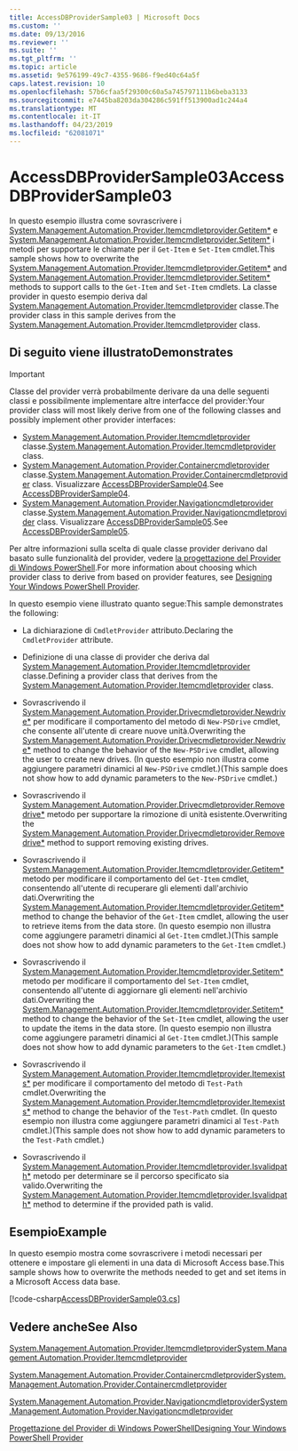 ```yaml
---
title: AccessDBProviderSample03 | Microsoft Docs
ms.custom: ''
ms.date: 09/13/2016
ms.reviewer: ''
ms.suite: ''
ms.tgt_pltfrm: ''
ms.topic: article
ms.assetid: 9e576199-49c7-4355-9686-f9ed40c64a5f
caps.latest.revision: 10
ms.openlocfilehash: 57b6cfaa5f29300c60a5a745797111b6beba3133
ms.sourcegitcommit: e7445ba8203da304286c591ff513900ad1c244a4
ms.translationtype: MT
ms.contentlocale: it-IT
ms.lasthandoff: 04/23/2019
ms.locfileid: "62081071"
---
```

# <a name="accessdbprovidersample03"></a><span data-ttu-id="a1083-102">AccessDBProviderSample03</span><span class="sxs-lookup"><span data-stu-id="a1083-102">AccessDBProviderSample03</span></span>

<span data-ttu-id="a1083-103">In questo esempio illustra come sovrascrivere i [System.Management.Automation.Provider.Itemcmdletprovider.Getitem\*](/dotnet/api/System.Management.Automation.Provider.ItemCmdletProvider.GetItem) e [System.Management.Automation.Provider.Itemcmdletprovider.Setitem\*](/dotnet/api/System.Management.Automation.Provider.ItemCmdletProvider.SetItem) i metodi per supportare le chiamate per il `Get-Item` e `Set-Item` cmdlet.</span><span class="sxs-lookup"><span data-stu-id="a1083-103">This sample shows how to overwrite the [System.Management.Automation.Provider.Itemcmdletprovider.Getitem\*](/dotnet/api/System.Management.Automation.Provider.ItemCmdletProvider.GetItem) and [System.Management.Automation.Provider.Itemcmdletprovider.Setitem\*](/dotnet/api/System.Management.Automation.Provider.ItemCmdletProvider.SetItem) methods to support calls to the `Get-Item` and `Set-Item` cmdlets.</span></span> <span data-ttu-id="a1083-104">La classe provider in questo esempio deriva dal [System.Management.Automation.Provider.Itemcmdletprovider](/dotnet/api/System.Management.Automation.Provider.ItemCmdletProvider) classe.</span><span class="sxs-lookup"><span data-stu-id="a1083-104">The provider class in this sample derives from the [System.Management.Automation.Provider.Itemcmdletprovider](/dotnet/api/System.Management.Automation.Provider.ItemCmdletProvider) class.</span></span>

## <a name="demonstrates"></a><span data-ttu-id="a1083-105">Di seguito viene illustrato</span><span class="sxs-lookup"><span data-stu-id="a1083-105">Demonstrates</span></span>

> [!IMPORTANT]
> <span data-ttu-id="a1083-106">Classe del provider verrà probabilmente derivare da una delle seguenti classi e possibilmente implementare altre interfacce del provider:</span><span class="sxs-lookup"><span data-stu-id="a1083-106">Your provider class will most likely derive from one of the following classes and possibly implement other provider interfaces:</span></span>
>
> -   <span data-ttu-id="a1083-107">[System.Management.Automation.Provider.Itemcmdletprovider](/dotnet/api/System.Management.Automation.Provider.ItemCmdletProvider) classe.</span><span class="sxs-lookup"><span data-stu-id="a1083-107">[System.Management.Automation.Provider.Itemcmdletprovider](/dotnet/api/System.Management.Automation.Provider.ItemCmdletProvider) class.</span></span>
> -   <span data-ttu-id="a1083-108">[System.Management.Automation.Provider.Containercmdletprovider](/dotnet/api/System.Management.Automation.Provider.ContainerCmdletProvider) classe.</span><span class="sxs-lookup"><span data-stu-id="a1083-108">[System.Management.Automation.Provider.Containercmdletprovider](/dotnet/api/System.Management.Automation.Provider.ContainerCmdletProvider) class.</span></span> <span data-ttu-id="a1083-109">Visualizzare [AccessDBProviderSample04](./accessdbprovidersample04.md).</span><span class="sxs-lookup"><span data-stu-id="a1083-109">See [AccessDBProviderSample04](./accessdbprovidersample04.md).</span></span>
> -   <span data-ttu-id="a1083-110">[System.Management.Automation.Provider.Navigationcmdletprovider](/dotnet/api/System.Management.Automation.Provider.NavigationCmdletProvider) classe.</span><span class="sxs-lookup"><span data-stu-id="a1083-110">[System.Management.Automation.Provider.Navigationcmdletprovider](/dotnet/api/System.Management.Automation.Provider.NavigationCmdletProvider) class.</span></span> <span data-ttu-id="a1083-111">Visualizzare [AccessDBProviderSample05](./accessdbprovidersample05.md).</span><span class="sxs-lookup"><span data-stu-id="a1083-111">See [AccessDBProviderSample05](./accessdbprovidersample05.md).</span></span>
>
> <span data-ttu-id="a1083-112">Per altre informazioni sulla scelta di quale classe provider derivano dal basato sulle funzionalità del provider, vedere [la progettazione del Provider di Windows PowerShell](./provider-types.md).</span><span class="sxs-lookup"><span data-stu-id="a1083-112">For more information about choosing which provider class to derive from based on provider features, see [Designing Your Windows PowerShell Provider](./provider-types.md).</span></span>

<span data-ttu-id="a1083-113">In questo esempio viene illustrato quanto segue:</span><span class="sxs-lookup"><span data-stu-id="a1083-113">This sample demonstrates the following:</span></span>

- <span data-ttu-id="a1083-114">La dichiarazione di `CmdletProvider` attributo.</span><span class="sxs-lookup"><span data-stu-id="a1083-114">Declaring the `CmdletProvider` attribute.</span></span>

- <span data-ttu-id="a1083-115">Definizione di una classe di provider che deriva dal [System.Management.Automation.Provider.Itemcmdletprovider](/dotnet/api/System.Management.Automation.Provider.ItemCmdletProvider) classe.</span><span class="sxs-lookup"><span data-stu-id="a1083-115">Defining a provider class that derives from the [System.Management.Automation.Provider.Itemcmdletprovider](/dotnet/api/System.Management.Automation.Provider.ItemCmdletProvider) class.</span></span>

- <span data-ttu-id="a1083-116">Sovrascrivendo il [System.Management.Automation.Provider.Drivecmdletprovider.Newdrive\*](/dotnet/api/System.Management.Automation.Provider.DriveCmdletProvider.NewDrive) per modificare il comportamento del metodo di `New-PSDrive` cmdlet, che consente all'utente di creare nuove unità.</span><span class="sxs-lookup"><span data-stu-id="a1083-116">Overwriting the [System.Management.Automation.Provider.Drivecmdletprovider.Newdrive\*](/dotnet/api/System.Management.Automation.Provider.DriveCmdletProvider.NewDrive) method to change the behavior of the `New-PSDrive` cmdlet, allowing the user to create new drives.</span></span> <span data-ttu-id="a1083-117">(In questo esempio non illustra come aggiungere parametri dinamici al `New-PSDrive` cmdlet.)</span><span class="sxs-lookup"><span data-stu-id="a1083-117">(This sample does not show how to add dynamic parameters to the `New-PSDrive` cmdlet.)</span></span>

- <span data-ttu-id="a1083-118">Sovrascrivendo il [System.Management.Automation.Provider.Drivecmdletprovider.Removedrive\*](/dotnet/api/System.Management.Automation.Provider.DriveCmdletProvider.RemoveDrive) metodo per supportare la rimozione di unità esistente.</span><span class="sxs-lookup"><span data-stu-id="a1083-118">Overwriting the [System.Management.Automation.Provider.Drivecmdletprovider.Removedrive\*](/dotnet/api/System.Management.Automation.Provider.DriveCmdletProvider.RemoveDrive) method to support removing existing drives.</span></span>

- <span data-ttu-id="a1083-119">Sovrascrivendo il [System.Management.Automation.Provider.Itemcmdletprovider.Getitem\*](/dotnet/api/System.Management.Automation.Provider.ItemCmdletProvider.GetItem) metodo per modificare il comportamento del `Get-Item` cmdlet, consentendo all'utente di recuperare gli elementi dall'archivio dati.</span><span class="sxs-lookup"><span data-stu-id="a1083-119">Overwriting the [System.Management.Automation.Provider.Itemcmdletprovider.Getitem\*](/dotnet/api/System.Management.Automation.Provider.ItemCmdletProvider.GetItem) method to change the behavior of the `Get-Item` cmdlet, allowing the user to retrieve items from the data store.</span></span> <span data-ttu-id="a1083-120">(In questo esempio non illustra come aggiungere parametri dinamici al `Get-Item` cmdlet.)</span><span class="sxs-lookup"><span data-stu-id="a1083-120">(This sample does not show how to add dynamic parameters to the `Get-Item` cmdlet.)</span></span>

- <span data-ttu-id="a1083-121">Sovrascrivendo il [System.Management.Automation.Provider.Itemcmdletprovider.Setitem\*](/dotnet/api/System.Management.Automation.Provider.ItemCmdletProvider.SetItem) metodo per modificare il comportamento del `Set-Item` cmdlet, consentendo all'utente di aggiornare gli elementi nell'archivio dati.</span><span class="sxs-lookup"><span data-stu-id="a1083-121">Overwriting the [System.Management.Automation.Provider.Itemcmdletprovider.Setitem\*](/dotnet/api/System.Management.Automation.Provider.ItemCmdletProvider.SetItem) method to change the behavior of the `Set-Item` cmdlet, allowing the user to update the items in the data store.</span></span> <span data-ttu-id="a1083-122">(In questo esempio non illustra come aggiungere parametri dinamici al `Get-Item` cmdlet.)</span><span class="sxs-lookup"><span data-stu-id="a1083-122">(This sample does not show how to add dynamic parameters to the `Get-Item` cmdlet.)</span></span>

- <span data-ttu-id="a1083-123">Sovrascrivendo il [System.Management.Automation.Provider.Itemcmdletprovider.Itemexists\*](/dotnet/api/System.Management.Automation.Provider.ItemCmdletProvider.ItemExists) per modificare il comportamento del metodo di `Test-Path` cmdlet.</span><span class="sxs-lookup"><span data-stu-id="a1083-123">Overwriting the [System.Management.Automation.Provider.Itemcmdletprovider.Itemexists\*](/dotnet/api/System.Management.Automation.Provider.ItemCmdletProvider.ItemExists) method to change the behavior of the `Test-Path` cmdlet.</span></span> <span data-ttu-id="a1083-124">(In questo esempio non illustra come aggiungere parametri dinamici al `Test-Path` cmdlet.)</span><span class="sxs-lookup"><span data-stu-id="a1083-124">(This sample does not show how to add dynamic parameters to the `Test-Path` cmdlet.)</span></span>

- <span data-ttu-id="a1083-125">Sovrascrivendo il [System.Management.Automation.Provider.Itemcmdletprovider.Isvalidpath\*](/dotnet/api/System.Management.Automation.Provider.ItemCmdletProvider.IsValidPath) metodo per determinare se il percorso specificato sia valido.</span><span class="sxs-lookup"><span data-stu-id="a1083-125">Overwriting the [System.Management.Automation.Provider.Itemcmdletprovider.Isvalidpath\*](/dotnet/api/System.Management.Automation.Provider.ItemCmdletProvider.IsValidPath) method to determine if the provided path is valid.</span></span>

## <a name="example"></a><span data-ttu-id="a1083-126">Esempio</span><span class="sxs-lookup"><span data-stu-id="a1083-126">Example</span></span>

<span data-ttu-id="a1083-127">In questo esempio mostra come sovrascrivere i metodi necessari per ottenere e impostare gli elementi in una data di Microsoft Access base.</span><span class="sxs-lookup"><span data-stu-id="a1083-127">This sample shows how to overwrite the methods needed to get and set items in a Microsoft Access data base.</span></span>

[!code-csharp[AccessDBProviderSample03.cs](../../powershell-sdk-samples/SDK-2.0/csharp/AccessDBProviderSample06/AccessDBProviderSample06.cs#L11-L976 "AccessDBProviderSample03.cs")]

## <a name="see-also"></a><span data-ttu-id="a1083-128">Vedere anche</span><span class="sxs-lookup"><span data-stu-id="a1083-128">See Also</span></span>

[<span data-ttu-id="a1083-129">System.Management.Automation.Provider.Itemcmdletprovider</span><span class="sxs-lookup"><span data-stu-id="a1083-129">System.Management.Automation.Provider.Itemcmdletprovider</span></span>](/dotnet/api/System.Management.Automation.Provider.ItemCmdletProvider)

[<span data-ttu-id="a1083-130">System.Management.Automation.Provider.Containercmdletprovider</span><span class="sxs-lookup"><span data-stu-id="a1083-130">System.Management.Automation.Provider.Containercmdletprovider</span></span>](/dotnet/api/System.Management.Automation.Provider.ContainerCmdletProvider)

[<span data-ttu-id="a1083-131">System.Management.Automation.Provider.Navigationcmdletprovider</span><span class="sxs-lookup"><span data-stu-id="a1083-131">System.Management.Automation.Provider.Navigationcmdletprovider</span></span>](/dotnet/api/System.Management.Automation.Provider.NavigationCmdletProvider)

[<span data-ttu-id="a1083-132">Progettazione del Provider di Windows PowerShell</span><span class="sxs-lookup"><span data-stu-id="a1083-132">Designing Your Windows PowerShell Provider</span></span>](./provider-types.md)